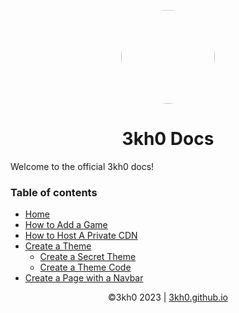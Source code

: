<p align="center">
<kbd>
<img style="border-radius:50%" height="150px" src="https://raw.githubusercontent.com/3kh0/3kh0.github.io/main/images/logo.png">
</kbd>
</p>
<h1 align="center">3kh0 Docs</h1>

Welcome to the official 3kh0 docs!

### Table of contents

* [Home](https://github.com/3kh0/3kh0-wiki/blob/main/)
* [How to Add a Game](https://github.com/3kh0/3kh0-wiki/blob/main/Add-Game.md)
* [How to Host A Private CDN](https://github.com/3kh0/3kh0-wiki/blob/main/Create-A-CDN-Server.md)
* [Create a Theme](https://github.com/3kh0/3kh0-wiki/blob/main/Create-Theme.md)
   * [Create a Secret Theme](https://github.com/3kh0/3kh0-wiki/blob/main/Secret-Themes.md)
   * [Create a Theme Code](https://github.com/3kh0/3kh0-wiki/blob/main/Create-Theme-Code.md)
* [Create a Page with a Navbar](https://github.com/3kh0/3kh0-wiki/blob/main/Pages-With-Navbar.md)

<p align="center">
©3kh0 2023 | <a href="https://3kh0.github.io">3kh0.github.io</a>
</p>